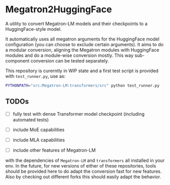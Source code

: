 # Megatron2HuggingFace

A utility to convert Megatron-LM models and their checkpoints to a HuggingFace-style model.

It automatically uses all megatron arguments for the HuggingFace model configuration (you can choose to exclude certain arguments).
It aims to do a modular conversion, aligning the Megatron modules with HuggingFace modules and do a module-wise conversion mostly. This way sub-component conversion can be tested separately.

This repository is curerntly in WIP state and a first test script is provided with `test_runner.py`, use as:
```bash
PYTHONPATH="src:Megatron-LM:transformers/src" python test_runner.py
```

## TODOs

- [ ] fully test with dense Transformer model checkpoint (including automated tests)
- [ ] include MoE capabilities
- [ ] include MLA capabilities
- [ ] include other features of Megatron-LM


with the dependencies of `Megatron-LM` and `transformers` all installed in your env.
In the future, for new versions of either of these repositories, tools should be provided here to do adapt the conversion fast for new features. Also by checking out different forks this should easily adapt the behavior.
